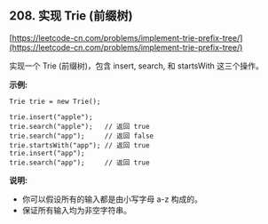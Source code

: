 **208. 实现 Trie (前缀树)**  
---
[https://leetcode-cn.com/problems/implement-trie-prefix-tree/](https://leetcode-cn.com/problems/implement-trie-prefix-tree/)  

实现一个 Trie (前缀树)，包含 insert, search, 和 startsWith 这三个操作。

**示例:**  

```  
Trie trie = new Trie();

trie.insert("apple");
trie.search("apple");   // 返回 true
trie.search("app");     // 返回 false
trie.startsWith("app"); // 返回 true
trie.insert("app");   
trie.search("app");     // 返回 true
```  

**说明:**  

* 你可以假设所有的输入都是由小写字母 a-z 构成的。  
* 保证所有输入均为非空字符串。  

